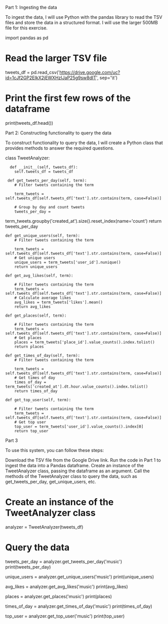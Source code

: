 Part 1: Ingesting the data

To ingest the data, I will use Python with the pandas library to read the TSV files and store the data in a structured format. I will use the larger 500MB file for this exercise.

import pandas as pd

# Read the larger TSV file

tweets_df = pd.read_csv('https://drive.google.com/uc?id=1cJf2GP2EIkX2jEWXHzIJaP25g9sw8dIT', sep='\t')

# Print the first few rows of the dataframe

print(tweets_df.head())

Part 2: Constructing functionality to query the data

To construct functionality to query the data, I will create a Python class that provides methods to answer the required questions.

class TweetAnalyzer:

      def __init__(self, tweets_df):
        self.tweets_df = tweets_df

     def get_tweets_per_day(self, term):
        # Filter tweets containing the term

        term_tweets = self.tweets_df[self.tweets_df['text'].str.contains(term, case=False)]

        # Group by day and count tweets
        tweets_per_day =
 term_tweets.groupby('created_at').size().reset_index(name='count')
        return tweets_per_day

    def get_unique_users(self, term):
        # Filter tweets containing the term

        term_tweets = self.tweets_df[self.tweets_df['text'].str.contains(term, case=False)]
        # Get unique users
        unique_users = term_tweets['user_id'].nunique()
        return unique_users

    def get_avg_likes(self, term):

        # Filter tweets containing the term
        term_tweets = self.tweets_df[self.tweets_df['text'].str.contains(term, case=False)]
        # Calculate average likes
        avg_likes = term_tweets['likes'].mean()
        return avg_likes

    def get_places(self, term):

        # Filter tweets containing the term
        term_tweets = self.tweets_df[self.tweets_df['text'].str.contains(term, case=False)]
        # Get places
        places = term_tweets['place_id'].value_counts().index.tolist()
        return places

    def get_times_of_day(self, term):
        # Filter tweets containing the term

        term_tweets = self.tweets_df[self.tweets_df['text'].str.contains(term, case=False)]
        # Get times of day
        times_of_day = term_tweets['created_at'].dt.hour.value_counts().index.tolist()
        return times_of_day

    def get_top_user(self, term):

        # Filter tweets containing the term
        term_tweets = self.tweets_df[self.tweets_df['text'].str.contains(term, case=False)]
        # Get top user
        top_user = term_tweets['user_id'].value_counts().index[0]
        return top_user 

        
Part 3 

To use this system, you can follow these steps:

Download the TSV file from the Google Drive link.
Run the code in Part 1 to ingest the data into a Pandas dataframe.
Create an instance of the TweetAnalyzer class, passing the dataframe as an argument.
Call the methods of the TweetAnalyzer class to query the data, such as get_tweets_per_day, get_unique_users, etc.

# Create an instance of the TweetAnalyzer class
analyzer = TweetAnalyzer(tweets_df)

# Query the data
tweets_per_day = analyzer.get_tweets_per_day('music')
print(tweets_per_day)

unique_users = analyzer.get_unique_users('music')
print(unique_users)

avg_likes = analyzer.get_avg_likes('music')
print(avg_likes)

places = analyzer.get_places('music')
print(places)

times_of_day = analyzer.get_times_of_day('music')
print(times_of_day)

top_user = analyzer.get_top_user('music')
print(top_user)




